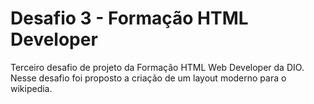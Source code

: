 # Desafio 3 - Formação HTML Developer
Terceiro desafio de projeto da Formação HTML Web Developer da DIO. Nesse desafio foi proposto a criação de um layout moderno para o wikipedia.
